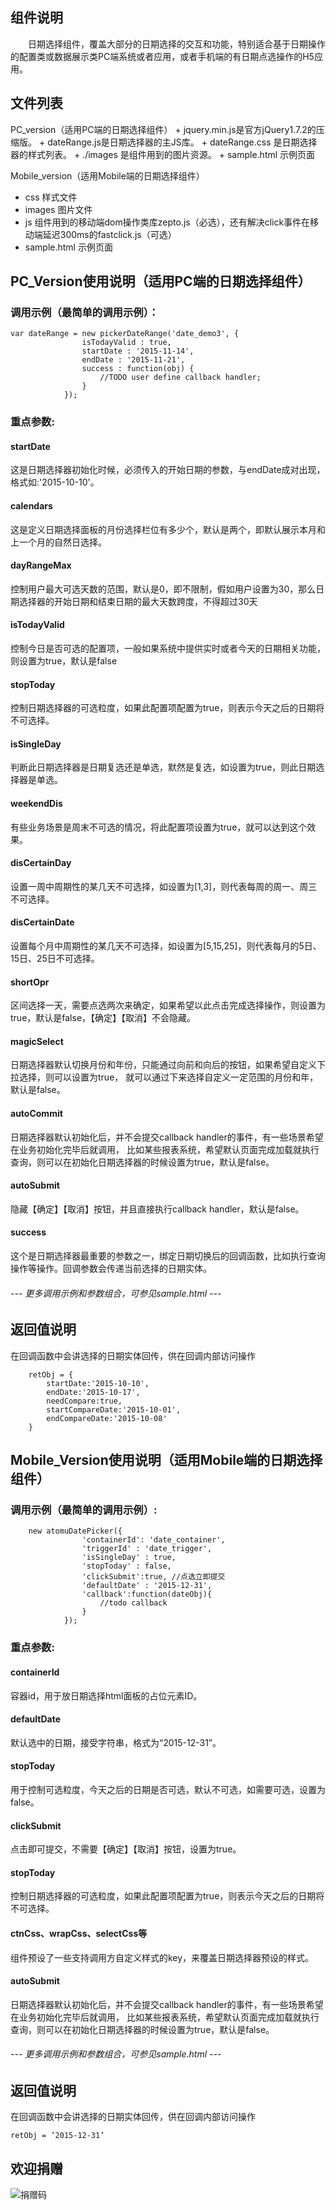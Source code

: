 <h2>组件说明</h2>
　　日期选择组件，覆盖大部分的日期选择的交互和功能，特别适合基于日期操作的配置类或数据展示类PC端系统或者应用，或者手机端的有日期点选操作的H5应用。

<h2>文件列表</h2>
PC_version（适用PC端的日期选择组件）
+  jquery.min.js是官方jQuery1.7.2的压缩版。
+  dateRange.js是日期选择器的主JS库。
+  dateRange.css 是日期选择器的样式列表。
+  ./images 是组件用到的图片资源。
+  sample.html 示例页面

Mobile_version（适用Mobile端的日期选择组件）
+  css 样式文件
+  images 图片文件
+  js 组件用到的移动端dom操作类库zepto.js（必选），还有解决click事件在移动端延迟300ms的fastclick.js（可选）
+  sample.html 示例页面


<h2>PC_Version使用说明（适用PC端的日期选择组件）</h2>

### 调用示例（最简单的调用示例）： ###
	var dateRange = new pickerDateRange('date_demo3', {
					isTodayValid : true,
					startDate : '2015-11-14',
					endDate : '2015-11-21',
					success : function(obj) {
						//TODO user define callback handler;
					}
				});

### 重点参数: ###
#### startDate ####
这是日期选择器初始化时候，必须传入的开始日期的参数，与endDate成对出现，格式如:'2015-10-10'。
#### calendars ####
这是定义日期选择面板的月份选择栏位有多少个，默认是两个，即默认展示本月和上一个月的自然日选择。
#### dayRangeMax ####
控制用户最大可选天数的范围，默认是0，即不限制，假如用户设置为30，那么日期选择器的开始日期和结束日期的最大天数跨度，不得超过30天
#### isTodayValid #####
控制今日是否可选的配置项，一般如果系统中提供实时或者今天的日期相关功能，则设置为true，默认是false
#### stopToday ####
控制日期选择器的可选粒度，如果此配置项配置为true，则表示今天之后的日期将不可选择。
#### isSingleDay ####
判断此日期选择器是日期复选还是单选，默然是复选，如设置为true，则此日期选择器是单选。
#### weekendDis ####
有些业务场景是周末不可选的情况，将此配置项设置为true，就可以达到这个效果。
#### disCertainDay ####
设置一周中周期性的某几天不可选择，如设置为[1,3]，则代表每周的周一、周三不可选择。
#### disCertainDate ####
设置每个月中周期性的某几天不可选择，如设置为[5,15,25]，则代表每月的5日、15日、25日不可选择。
#### shortOpr ####
区间选择一天，需要点选两次来确定，如果希望以此点击完成选择操作，则设置为true，默认是false，【确定】【取消】不会隐藏。
#### magicSelect ####
日期选择器默认切换月份和年份，只能通过向前和向后的按钮，如果希望自定义下拉选择，则可以设置为true，
就可以通过下来选择自定义一定范围的月份和年，默认是false。
#### autoCommit ####
日期选择器默认初始化后，并不会提交callback handler的事件，有一些场景希望在业务初始化完毕后就调用，
比如某些报表系统，希望默认页面完成加载就执行查询，则可以在初始化日期选择器的时候设置为true，默认是false。
#### autoSubmit ####
隐藏【确定】【取消】按钮，并且直接执行callback handler，默认是false。
#### success ####
这个是日期选择器最重要的参数之一，绑定日期切换后的回调函数，比如执行查询操作等操作。回调参数会传递当前选择的日期实体。
###### --- 更多调用示例和参数组合，可参见sample.html --- ######
<h2>返回值说明</h2>
在回调函数中会讲选择的日期实体回传，供在回调内部访问操作

        retObj = {
            startDate:'2015-10-10',
            endDate:'2015-10-17',
            needCompare:true,
            startCompareDate:'2015-10-01',
            endCompareDate:'2015-10-08'
        }

<h2>Mobile_Version使用说明（适用Mobile端的日期选择组件）</h2>
<h3>调用示例（最简单的调用示例）:  </h3>

		new atomuDatePicker({
                    'containerId': 'date_container',
                    'triggerId' : 'date_trigger',
                    'isSingleDay' : true,
                    'stopToday' : false,
                    'clickSubmit':true, //点选立即提交
                    'defaultDate' : '2015-12-31',
                    'callback':function(dateObj){
                    	//todo callback
                    }
                });

### 重点参数:
#### containerId ####
容器id，用于放日期选择html面板的占位元素ID。
#### defaultDate ####
默认选中的日期，接受字符串，格式为“2015-12-31”。
#### stopToday ####
用于控制可选粒度，今天之后的日期是否可选，默认不可选，如需要可选，设置为false。
#### clickSubmit ####
点击即可提交，不需要【确定】【取消】按钮，设置为true。
#### stopToday ####
控制日期选择器的可选粒度，如果此配置项配置为true，则表示今天之后的日期将不可选择。
#### ctnCss、wrapCss、selectCss等 ####
组件预设了一些支持调用方自定义样式的key，来覆盖日期选择器预设的样式。
#### autoSubmit ####
日期选择器默认初始化后，并不会提交callback handler的事件，有一些场景希望在业务初始化完毕后就调用，
比如某些报表系统，希望默认页面完成加载就执行查询，则可以在初始化日期选择器的时候设置为true，默认是false。
###### --- 更多调用示例和参数组合，可参见sample.html --- ######
<h2>返回值说明</h2>
在回调函数中会讲选择的日期实体回传，供在回调内部访问操作
<pre><code>retObj = ‘2015-12-31’</code></pre>

<h2>欢迎捐赠</h2>
<img src="http://imgcache.xg.qq.com/weight/wx4johnny.jpg" alt="捐赠码"/>
